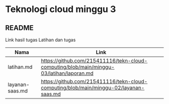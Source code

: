 
# Teknologi cloud minggu 3

## README

Link hasil tugas Latihan dan tugas

| Nama | Link |
| ------ | ------ |
| latihan.md | https://github.com/215411116/tekn-cloud-computing/blob/main/minggu-03/latihan/laporan.md |
| layanan-saas.md | https://github.com/215411116/tekn-cloud-computing/blob/main/minggu-02/layanan-saas.md |

